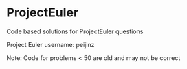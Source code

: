 ProjectEuler
============

Code based solutions for ProjectEuler questions

Project Euler username: peijinz

Note: Code for problems < 50 are old and may not be correct
